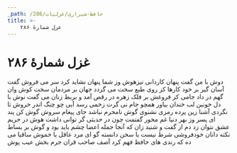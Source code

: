 ```yaml
---
_path: /حافظ-شیرازی/غزلیات/286
title: >-
    غزل شمارهٔ ۲۸۶
---
```

# غزل شمارهٔ ۲۸۶

دوش با من گفت پنهان کاردانی تیزهوش
وز شما پنهان نشاید کرد سر می فروش
گفت آسان گیر بر خود کارها کز روی طبع
سخت می گردد جهان بر مردمان سخت کوش
وان گهم در داد جامی کز فروغش بر فلک
زهره در رقص آمد و بربط زنان می گفت نوش
با دل خونین لب خندان بیاور همچو جام
نی گرت زخمی رسد آیی چو چنگ اندر خروش
تا نگردی آشنا زین پرده رمزی نشنوی
گوش نامحرم نباشد جای پیغام سروش
گوش کن پند ای پسر وز بهر دنیا غم مخور
گفتمت چون در حدیثی گر توانی داشت هوش
در حریم عشق نتوان زد دم از گفت و شنید
زان که آنجا جمله اعضا چشم باید بود و گوش
بر بساط نکته دانان خودفروشی شرط نیست
یا سخن دانسته گو ای مرد عاقل یا خموش
ساقیا می ده که رندی های حافظ فهم کرد
آصف صاحب قران جرم بخش عیب پوش
